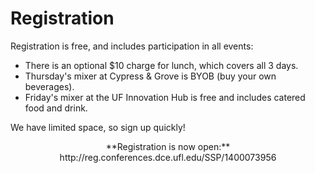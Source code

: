 # Registration

Registration is free, and includes participation in all events:
* There is an optional $10 charge for lunch, which covers all 3 days.
* Thursday's mixer at Cypress & Grove is BYOB (buy your own beverages).
* Friday's mixer at the UF Innovation Hub is free and includes catered food and drink.

We have limited space, so sign up quickly!

<center>
**Registration is now open:**
http://reg.conferences.dce.ufl.edu/SSP/1400073956
</center>